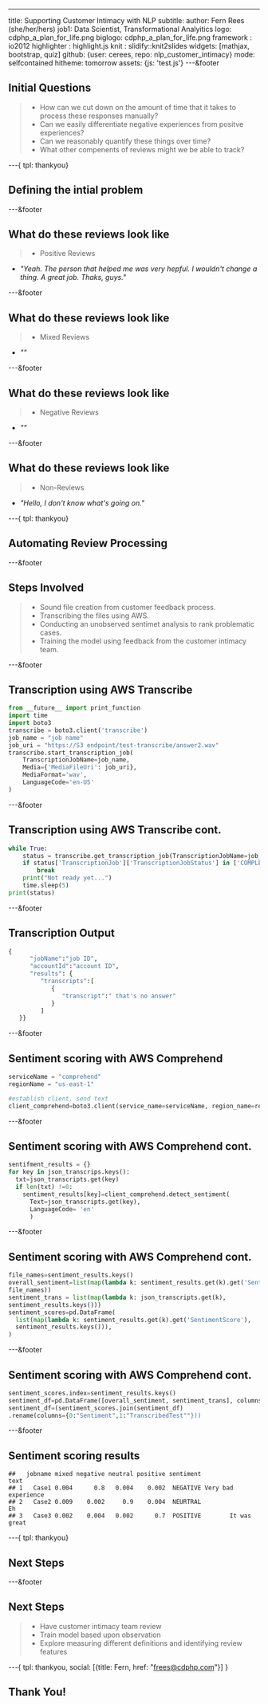 ---
title: Supporting Customer Intimacy with NLP
subtitle: 
author: Fern Rees (she/her/hers)
job1: Data Scientist, Transformational Analyitics
logo: cdphp_a_plan_for_life.png
biglogo: cdphp_a_plan_for_life.png
framework : io2012
highlighter : highlight.js
knit : slidify::knit2slides
widgets: [mathjax, bootstrap, quiz]
github: {user: cerees, repo: nlp_customer_intimacy}
mode: selfcontained
hitheme: tomorrow
assets: {js: 'test.js'}
---&footer

<!-- Limit image width and height -->
<style type='text/css'>
img {
    max-height: 560px;
    max-width: 1080px;
}
</style>

<!-- Center image on slide -->
<script src="http://ajax.aspnetcdn.com/ajax/jQuery/jquery-1.7.min.js"></script>
<script type='text/javascript'>
$(function() {
    $("p:has(img)").addClass('centered');
});
</script>

## Initial Questions

>- How can we cut down on the amount of time that it takes to process these responses manually?
>- Can we easily differentiate negative experiences from positve experiences?
>- Can we reasonably quantify these things over time?
>- What other compenents of reviews might we be able to track?

---{
tpl: thankyou}

## Defining the intial problem

---&footer

## What do these reviews look like

>- Positive Reviews
  + *"Yeah.  The person that helped me was very hepful.  I wouldn't change a thing.  A great job.  Thaks, guys."*

---&footer

## What do these reviews look like

>- Mixed Reviews
  + *""*

---&footer

## What do these reviews look like

>- Negative Reviews
  + *""*

---&footer

## What do these reviews look like

>- Non-Reviews
  + *"Hello, I don't know what's going on."*

---{
tpl: thankyou}

## Automating Review Processing

---&footer

## Steps Involved

>- Sound file creation from customer feedback process.
>- Transcribing the files using AWS.
>- Conducting an unobserved sentimet analysis to rank problematic cases.
>- Training the model using feedback from the customer intimacy team.

---&footer

## Transcription using AWS Transcribe

```python
from __future__ import print_function
import time
import boto3
transcribe = boto3.client('transcribe')
job_name = "job name"
job_uri = "https://S3 endpoint/test-transcribe/answer2.wav"
transcribe.start_transcription_job(
    TranscriptionJobName=job_name,
    Media={'MediaFileUri': job_uri},
    MediaFormat='wav',
    LanguageCode='en-US'
)
```

---&footer

## Transcription using AWS Transcribe cont.

```python
while True:
    status = transcribe.get_transcription_job(TranscriptionJobName=job_name)
    if status['TranscriptionJob']['TranscriptionJobStatus'] in ['COMPLETED', 'FAILED']:
        break
    print("Not ready yet...")
    time.sleep(5)
print(status)
```

---&footer
## Transcription Output


```python
{
      "jobName":"job ID",
      "accountId":"account ID",
      "results": {
         "transcripts":[
            {
               "transcript":" that's no answer"
            }
         ]
   }}
```

---&footer
## Sentiment scoring with AWS Comprehend


```python
serviceName = "comprehend"
regionName = "us-east-1"

#establish client, send text
client_comprehend=boto3.client(service_name=serviceName, region_name=regionName)
```

---&footer
## Sentiment scoring with AWS Comprehend cont.


```python
sentifment_results = {}
for key in json_transcrips.keys():
  txt=json_transcripts.get(key)
  if len(txt) !=0:
    sentiment_results[key]=client_comprehend.detect_sentiment(
      Text=json_transcripts.get(key),
      LanguageCode= 'en'
      )
```

---&footer
## Sentiment scoring with AWS Comprehend cont.


```python
file_names=sentiment_results.keys()
overall_sentiment=list(map(lambda k: sentiment_results.get(k).get('Sentment'), 
file_names))
sentiment_trans = list(map(lambda k: json_transcripts.get(k), 
sentiment_results.keys()))
sentiment_scores=pd.DataFrame(
  list(map(lambda k: sentiment_results.get(k).get('SentimentScore'), 
  sentiment_results.keys())),
)
```

---&footer
## Sentiment scoring with AWS Comprehend cont.


```python
sentiment_scores.index=sentiment_results.keys()
sentiment_df=pd.DataFrame([overall_sentiment, sentiment_trans], columns=file_namess).T
sentiment_df=(sentiment_scores.join(sentiment_df)
.rename(columns={0:"Sentiment",1:"TranscribedTest""}))
```

---&footer
## Sentiment scoring results


```
##   jobname mixed negative neutral positive sentiment                text
## 1   Case1 0.004      0.8   0.004    0.002  NEGATIVE Very bad experience
## 2   Case2 0.009    0.002     0.9    0.004  NEURTRAL                  Eh
## 3   Case3 0.002    0.004   0.002      0.7  POSITIVE        It was great
```


---{
tpl: thankyou}

## Next Steps

---&footer
## Next Steps
>- Have customer intimacy team review
>- Train model based upon observation
>- Explore measuring different definitions and identifying review features

---{
tpl: thankyou,
social: [{title: Fern, href: "frees@cdphp.com"}]
}

## Thank You!

<style>
.title-slide {
  background-color: #28a266; /* #28a266; ; #CA9F9D*/
}

.title-slide hgroup > h1{
 font-family: 'Oswald', 'Helvetica', sanserif; 
}

.title-slide hgroup > h1, 
.title-slide hgroup > h2 {
  color: #FFFFFF ;  /* ; #EF5150*/
}

.title-slide hgroup > p {
    color: #FFD700; /* ; #EF5150*/
}

</style>

<style>
.logo {position: absolute;
  bottom: 20px;
  left: 70px;
  z-index: 10}
</style>

<style>
slide:not(.segue) h2{color: #28a266}
</style>

